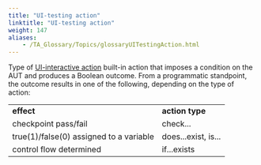 ```yaml
--- 
title: "UI-testing action"
linktitle: "UI-testing action"
weight: 147
aliases: 
    - /TA_Glossary/Topics/glossaryUITestingAction.html
---
```


Type of [UI-interactive action](glossaryUIInteractiveAction.html) built-in action that imposes a condition on the AUT and produces a Boolean outcome. From a programmatic standpoint, the outcome results in one of the following, depending on the type of action:

|||
|------|------|
|**effect**|**action type**|
|checkpoint pass/fail|check...|
|true\(1\)/false\(0\) assigned to a variable|does...exist, is...|
|control flow determined|if...exists|

